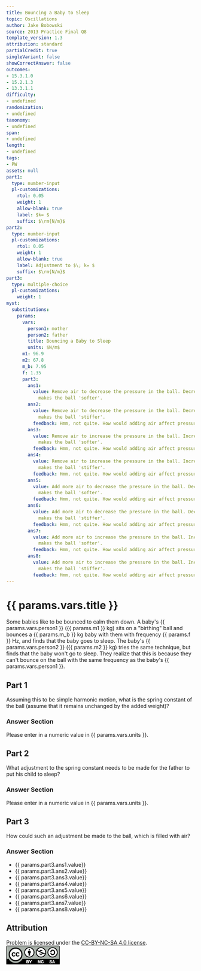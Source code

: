 ```yaml
---
title: Bouncing a Baby to Sleep
topic: Oscillations
author: Jake Bobowski
source: 2013 Practice Final Q8
template_version: 1.3
attribution: standard
partialCredit: true
singleVariant: false
showCorrectAnswer: false
outcomes:
- 15.3.1.0
- 15.2.1.3
- 13.3.1.1
difficulty:
- undefined
randomization:
- undefined
taxonomy:
- undefined
span:
- undefined
length:
- undefined
tags:
- PW
assets: null
part1:
  type: number-input
  pl-customizations:
    rtol: 0.05
    weight: 1
    allow-blank: true
    label: $k= $
    suffix: $\rm{N/m}$
part2:
  type: number-input
  pl-customizations:
    rtol: 0.05
    weight: 1
    allow-blank: true
    label: Adjustment to $\; k= $
    suffix: $\rm{N/m}$
part3:
  type: multiple-choice
  pl-customizations:
    weight: 1
myst:
  substitutions:
    params:
      vars:
        person1: mother
        person2: father
        title: Bouncing a Baby to Sleep
        units: $N/m$
      m1: 96.9
      m2: 67.8
      m_b: 7.95
      f: 1.35
      part3:
        ans1:
          value: Remove air to decrease the pressure in the ball. Decreased pressure
            makes the ball 'softer'.
        ans2:
          value: Remove air to decrease the pressure in the ball. Decreased pressure
            makes the ball 'stiffer'.
          feedback: Hmm, not quite. How would adding air affect pressure of the ball?
        ans3:
          value: Remove air to increase the pressure in the ball. Increased pressure
            makes the ball 'softer'.
          feedback: Hmm, not quite. How would adding air affect pressure of the ball?
        ans4:
          value: Remove air to increase the pressure in the ball. Increased pressure
            makes the ball 'stiffer'.
          feedback: Hmm, not quite. How would adding air affect pressure of the ball?
        ans5:
          value: Add more air to decrease the pressure in the ball. Decreased pressure
            makes the ball 'softer'.
          feedback: Hmm, not quite. How would adding air affect pressure of the ball?
        ans6:
          value: Add more air to decrease the pressure in the ball. Decreased pressure
            makes the ball 'stiffer'.
          feedback: Hmm, not quite. How would adding air affect pressure of the ball?
        ans7:
          value: Add more air to increase the pressure in the ball. Increased pressure
            makes the ball 'softer'.
          feedback: Hmm, not quite. How would adding air affect pressure of the ball?
        ans8:
          value: Add more air to increase the pressure in the ball. Increased pressure
            makes the ball 'stiffer'.
          feedback: Hmm, not quite. How would adding air affect pressure of the ball?
---
```

# {{ params.vars.title }}
Some  babies  like  to  be  bounced  to  calm  them  down.   A  baby's  {{ params.vars.person1 }} ({{ params.m1 }} kg) sits on a "birthing" ball and bounces a {{ params.m_b }} kg baby with them with frequency {{ params.f }} Hz, and finds that the baby goes to sleep.  The baby's {{ params.vars.person2 }} ({{ params.m2 }} kg) tries the same technique, but finds that the baby won't go to sleep.  They realize that this is because they can't bounce on the ball with the same frequency as the baby's {{ params.vars.person1 }}.

## Part 1

Assuming this to be simple harmonic motion, what is the spring constant of the ball (assume that it remains unchanged by the added weight)?

### Answer Section

Please enter in a numeric value in {{ params.vars.units }}.

## Part 2

What adjustment to the spring constant needs to be made for the father to put his child to sleep?

### Answer Section

Please enter in a numeric value in {{ params.vars.units }}.

## Part 3

How could such an adjustment be made to the ball, which is filled with air?

### Answer Section

- {{ params.part3.ans1.value}}
- {{ params.part3.ans2.value}}
- {{ params.part3.ans3.value}}
- {{ params.part3.ans4.value}}
- {{ params.part3.ans5.value}}
- {{ params.part3.ans6.value}}
- {{ params.part3.ans7.value}}
- {{ params.part3.ans8.value}}

## Attribution

Problem is licensed under the [CC-BY-NC-SA 4.0 license](https://creativecommons.org/licenses/by-nc-sa/4.0/).<br> ![The Creative Commons 4.0 license requiring attribution-BY, non-commercial-NC, and share-alike-SA license.](https://raw.githubusercontent.com/firasm/bits/master/by-nc-sa.png)